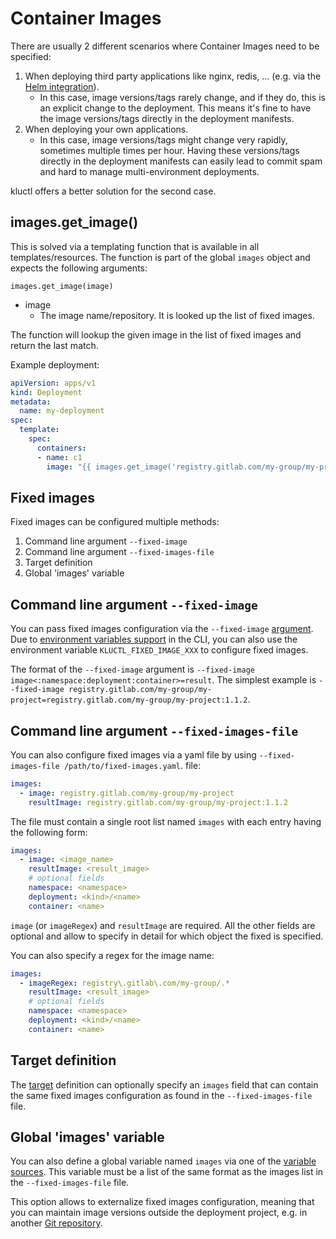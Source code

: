 <!-- This comment is uncommented when auto-synced to www-kluctl.io

---
title: "Container Images"
linkTitle: "Container Images"
weight: 3
description: >
    Dynamic configuration of container images.
---
-->

# Container Images

There are usually 2 different scenarios where Container Images need to be specified:
1. When deploying third party applications like nginx, redis, ... (e.g. via the [Helm integration](./helm.md)). <br>
   * In this case, image versions/tags rarely change, and if they do, this is an explicit change to the deployment. This
     means it's fine to have the image versions/tags directly in the deployment manifests.
2. When deploying your own applications. <br>
   * In this case, image versions/tags might change very rapidly, sometimes multiple times per hour. Having these
     versions/tags directly in the deployment manifests can easily lead to commit spam and hard to manage 
     multi-environment deployments.
     
kluctl offers a better solution for the second case.

## images.get_image()

This is solved via a templating function that is available in all templates/resources. The function is part of the global
`images` object and expects the following arguments:

`images.get_image(image)`

* image
    * The image name/repository. It is looked up the list of fixed images.

The function will lookup the given image in the list of fixed images and return the last match.

Example deployment:

```yaml
apiVersion: apps/v1
kind: Deployment
metadata:
  name: my-deployment
spec:
  template:
    spec:
      containers:
      - name: c1
        image: "{{ images.get_image('registry.gitlab.com/my-group/my-project') }}"
```

## Fixed images

Fixed images can be configured multiple methods:
1. Command line argument `--fixed-image`
2. Command line argument `--fixed-images-file`
3. Target definition
4. Global 'images' variable

## Command line argument `--fixed-image`

You can pass fixed images configuration via the `--fixed-image` [argument](../commands/common-arguments.md#image-arguments).
Due to [environment variables support](../commands/environment-variables.md) in the CLI, you can also use the
environment variable `KLUCTL_FIXED_IMAGE_XXX` to configure fixed images.

The format of the `--fixed-image` argument is `--fixed-image image<:namespace:deployment:container>=result`. The simplest
example is `--fixed-image registry.gitlab.com/my-group/my-project=registry.gitlab.com/my-group/my-project:1.1.2`.

## Command line argument `--fixed-images-file`

You can also configure fixed images via a yaml file by using `--fixed-images-file /path/to/fixed-images.yaml`.
file:

```yaml
images:
  - image: registry.gitlab.com/my-group/my-project
    resultImage: registry.gitlab.com/my-group/my-project:1.1.2
```

The file must contain a single root list named `images` with each entry having the following form:

```yaml
images:
  - image: <image_name>
    resultImage: <result_image>
    # optional fields
    namespace: <namespace>
    deployment: <kind>/<name>
    container: <name>
```

`image` (or `imageRegex`) and `resultImage` are required. All the other fields are optional and allow to specify in detail for which
object the fixed is specified.

You can also specify a regex for the image name:

```yaml
images:
  - imageRegex: registry\.gitlab\.com/my-group/.*
    resultImage: <result_image>
    # optional fields
    namespace: <namespace>
    deployment: <kind>/<name>
    container: <name>
```

## Target definition

The [target](../kluctl-project/targets/README.md#targets) definition can optionally specify an `images` field that can
contain the same fixed images configuration as found in the `--fixed-images-file` file.

## Global 'images' variable

You can also define a global variable named `images` via one of the [variable sources](../templating/variable-sources.md).
This variable must be a list of the same format as the images list in the `--fixed-images-file` file.

This option allows to externalize fixed images configuration, meaning that you can maintain image versions outside
the deployment project, e.g. in another [Git repository](../templating/variable-sources.md#git).
